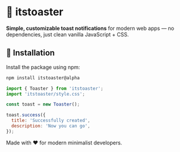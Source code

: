 # 🧈 itstoaster

**Simple, customizable toast notifications** for modern web apps — no dependencies, just clean vanilla JavaScript + CSS.

## 🚀 Installation

Install the package using npm:

```bash
npm install itstoaster@alpha
```

```js
import { Toaster } from 'itstoaster';
import 'itstoaster/style.css';

const toast = new Toaster();

toast.success({
  title: 'Successfully created',
  description: 'Now you can go',
});
```
Made with ❤️ for modern minimalist developers.
